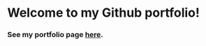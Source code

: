 # Welcome to my Github portfolio!

### See my portfolio page [here](https://conjaytech.github.io/).
